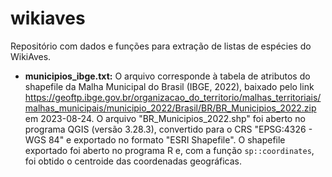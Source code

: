 # wikiaves
Repositório com dados e funções para extração de listas de espécies do WikiAves.

* **municipios_ibge.txt:** O arquivo corresponde à tabela de atributos do shapefile da Malha Municipal do Brasil (IBGE, 2022), baixado pelo link https://geoftp.ibge.gov.br/organizacao_do_territorio/malhas_territoriais/malhas_municipais/municipio_2022/Brasil/BR/BR_Municipios_2022.zip em 2023-08-24. O arquivo "BR_Municipios_2022.shp" foi aberto no programa QGIS (versão 3.28.3), convertido para o CRS "EPSG:4326 - WGS 84" e exportado no formato "ESRI Shapefile". O shapefile exportado foi aberto no programa R e, com a função `sp::coordinates`, foi obtido o centroide das coordenadas geográficas.
